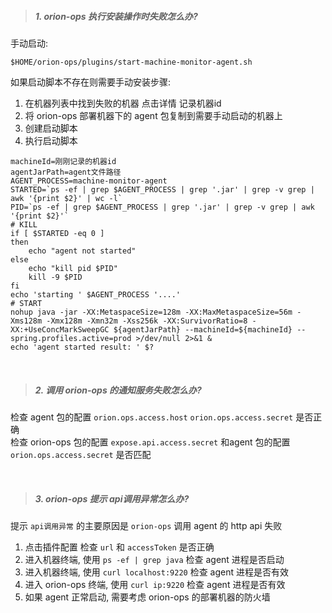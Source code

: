 > ##### 1. orion-ops 执行安装操作时失败怎么办?

手动启动:

```
$HOME/orion-ops/plugins/start-machine-monitor-agent.sh
```

如果启动脚本不存在则需要手动安装步骤:

1. 在机器列表中找到失败的机器 点击详情 记录机器id
2. 将 orion-ops 部署机器下的 agent 包复制到需要手动启动的机器上
3. 创建启动脚本
4. 执行启动脚本

```启动脚本
machineId=刚刚记录的机器id
agentJarPath=agent文件路径
AGENT_PROCESS=machine-monitor-agent
STARTED=`ps -ef | grep $AGENT_PROCESS | grep '.jar' | grep -v grep | awk '{print $2}' | wc -l`
PID=`ps -ef | grep $AGENT_PROCESS | grep '.jar' | grep -v grep | awk '{print $2}'`
# KILL
if [ $STARTED -eq 0 ]
then
    echo "agent not started"
else
    echo "kill pid $PID"
	kill -9 $PID
fi
echo 'starting ' $AGENT_PROCESS '....'
# START
nohup java -jar -XX:MetaspaceSize=128m -XX:MaxMetaspaceSize=56m -Xms128m -Xmx128m -Xmn32m -Xss256k -XX:SurvivorRatio=8 -XX:+UseConcMarkSweepGC ${agentJarPath} --machineId=${machineId} --spring.profiles.active=prod >/dev/null 2>&1 &
echo 'agent started result: ' $?
```

<br/>

> ##### 2. 调用 orion-ops 的通知服务失败怎么办?

检查 agent 包的配置 `orion.ops.access.host` `orion.ops.access.secret` 是否正确  
检查 orion-ops 包的配置 `expose.api.access.secret` 和agent 包的配置 `orion.ops.access.secret` 是否匹配

<br/> 

> ##### 3. orion-ops 提示 api调用异常怎么办?

提示 `api调用异常` 的主要原因是 `orion-ops` 调用 agent 的 http api 失败

1. 点击插件配置 检查 `url` 和 `accessToken` 是否正确
2. 进入机器终端, 使用 `ps -ef | grep java` 检查 agent 进程是否启动
3. 进入机器终端, 使用 `curl localhost:9220` 检查 agent 进程是否有效
4. 进入 orion-ops 终端, 使用 `curl ip:9220` 检查 agent 进程是否有效
5. 如果 agent 正常启动, 需要考虑 orion-ops 的部署机器的防火墙

<br/> 

